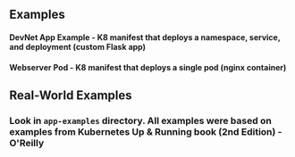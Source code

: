 ## Examples
#### DevNet App Example - K8 manifest that deploys a namespace, service, and deployment (custom Flask app)
#### Webserver Pod - K8 manifest that deploys a single pod (nginx container)

## Real-World Examples
### Look in `app-examples` directory. All examples were based on examples from Kubernetes Up & Running book (2nd Edition) - O'Reilly